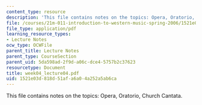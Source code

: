 ```yaml
---
content_type: resource
description: 'This file contains notes on the topics: Opera, Oratorio, Church Cantata.'
file: /courses/21m-011-introduction-to-western-music-spring-2006/1521e03d818d51afa6a04a252a5ab6ca_week04_lecture04.pdf
file_type: application/pdf
learning_resource_types:
- Lecture Notes
ocw_type: OCWFile
parent_title: Lecture Notes
parent_type: CourseSection
parent_uid: 5da598ad-2f9d-a06c-dce4-5757b2c37623
resourcetype: Document
title: week04_lecture04.pdf
uid: 1521e03d-818d-51af-a6a0-4a252a5ab6ca
---
```

This file contains notes on the topics: Opera, Oratorio, Church Cantata.

